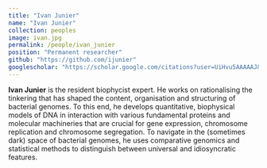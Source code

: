 ```yaml
---
title: "Ivan Junier"
name: "Ivan Junier"
collection: peoples
image: ivan.jpg
permalink: /people/ivan_junier
position: "Permanent researcher"
github: "https://github.com/ijunier"
googlescholar: "https://scholar.google.com/citations?user=UiHvu5AAAAAJ&hl=en"
---
```


**Ivan Junier** is the resident biophycist expert. He works on rationalising the tinkering that has shaped the content, organisation and structuring of bacterial genomes. To this end, he develops quantitative, biophysical models of DNA in interaction with various fundamental proteins and molecular machineries that are crucial for gene expression, chromosome replication and chromosome segregation. To navigate in the (sometimes dark) space of bacterial genomes, he uses comparative genomics and statistical methods to distinguish between universal and idiosyncratic features.
